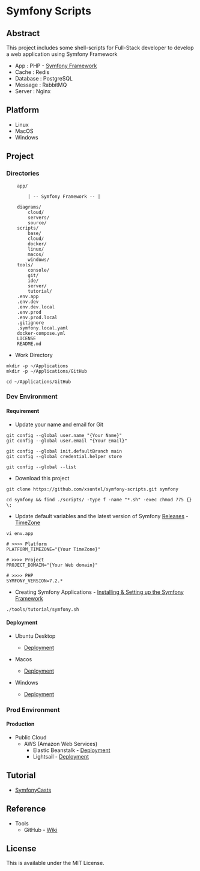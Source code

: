 # Symfony Scripts

## Abstract

This project includes some shell-scripts for Full-Stack developer to develop a web application using Symfony Framework

* App : PHP - [Symfony Framework](https://symfony.com)
* Cache : Redis
* Database : PostgreSQL
* Message : RabbitMQ
* Server : Nginx

## Platform

* Linux
* MacOS
* Windows

## Project

### Directories

```
    app/
    
        | -- Symfony Framework -- |

    diagrams/
        cloud/
        servers/
        source/
    scripts/
        base/
        cloud/
        docker/
        linux/
        macos/
        windows/
    tools/
        console/
        git/
        ide/
        server/
        tutorial/
    .env.app
    .env.dev
    .env.dev.local
    .env.prod
    .env.prod.local
    .gitignore
    .symfony.local.yaml
    docker-compose.yml
    LICENSE
    README.md
```

* Work Directory

```
mkdir -p ~/Applications
mkdir -p ~/Applications/GitHub

cd ~/Applications/GitHub
```

### Dev Environment

#### Requirement

* Update your name and email for Git

```
git config --global user.name "{Your Name}"
git config --global user.email "{Your Email}"

git config --global init.defaultBranch main
git config --global credential.helper store

git config --global --list
```

* Download this project

```
git clone https://github.com/xsuntel/symfony-scripts.git symfony

cd symfony && find ./scripts/ -type f -name "*.sh" -exec chmod 775 {} \;
```

* Update default variables and the latest version of Symfony [Releases](https://symfony.com/releases) - [TimeZone](https://www.php.net/manual/en/timezones.php)

```
vi env.app

# >>>> Platform                                                              
PLATFORM_TIMEZONE="{Your TimeZone}"

# >>>> Project
PROJECT_DOMAIN="{Your Web domain}"

# >>>> PHP
SYMFONY_VERSION=7.2.* 
```

* Creating Symfony Applications - [Installing & Setting up the Symfony Framework](https://symfony.com/doc/current/setup.html)

```
./tools/tutorial/symfony.sh
```
 
#### Deployment

* Ubuntu Desktop
  * [Deployment](https://github.com/xsuntel/symfony-scripts/blob/main/scripts/linux/ubuntu/ABSTRACT.md)

* Macos 
  * [Deployment](https://github.com/xsuntel/symfony-scripts/blob/main/scripts/macos/device/ABSTRACT.md)

* Windows
  * [Deployment](https://github.com/xsuntel/symfony-scripts/blob/main/scripts/windows/device/ABSTRACT.md)


### Prod Environment

#### Production

* Public Cloud
  * AWS (Amazon Web Services)
    * Elastic Beanstalk   - [Deployment](https://github.com/xsuntel/symfony-scripts/blob/main/scripts/cloud/aws/elasticbeanstalk/ABSTRACT.md)
    * Lightsail           - [Deployment](https://github.com/xsuntel/symfony-scripts/blob/main/scripts/cloud/aws/lightsail/ABSTRACT.md)

## Tutorial

* [SymfonyCasts](https://symfonycasts.com)

## Reference

* Tools
  * GitHub - [Wiki](https://github.com/xsuntel/symfony-scripts/wiki)

## License
This is available under the MIT License.